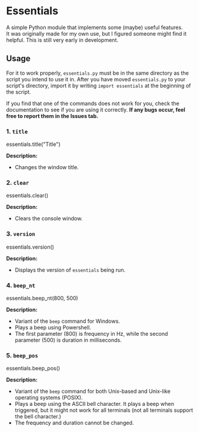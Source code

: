 # Essentials

A simple Python module that implements some (maybe) useful features.  
It was originally made for my own use, but I figured someone might find it helpful.
This is still very early in development.

## Usage

For it to work properly, `essentials.py` must be in the same directory as the script you intend to use it in.
After you have moved `essentials.py` to your script's directory, import it by writing `import essentials` at the beginning of the script.

If you find that one of the commands does not work for you, check the documentation to see if you are using it correctly.
**If any bugs occur, feel free to report them in the Issues tab.**

### 1. `title`
essentials.title("Title")

**Description:**  
- Changes the window title.

### 2. `clear`
essentials.clear()

**Description:**  
- Clears the console window.

### 3. `version`
essentials.version()

**Description:**  
- Displays the version of `essentials` being run.

### 4. `beep_nt`
essentials.beep_nt(800, 500)

**Description:**
- Variant of the `beep` command for Windows.
- Plays a beep using Powershell.
- The first parameter (800) is frequency in Hz, while the second parameter (500) is duration in milliseconds.

### 5. `beep_pos`
essentials.beep_pos()

**Description:**
- Variant of the `beep` command for both Unix-based and Unix-like operating systems (POSIX).
- Plays a beep using the ASCII bell character. It plays a beep when triggered, but it might not work for all terminals (not all terminals support the bell character.)
- The frequency and duration cannot be changed.
